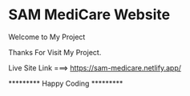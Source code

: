 # SAM MediCare Website

Welcome to My Project

Thanks For Visit My Project. 

Live Site Link ===> https://sam-medicare.netlify.app/

********* Happy Coding *********
